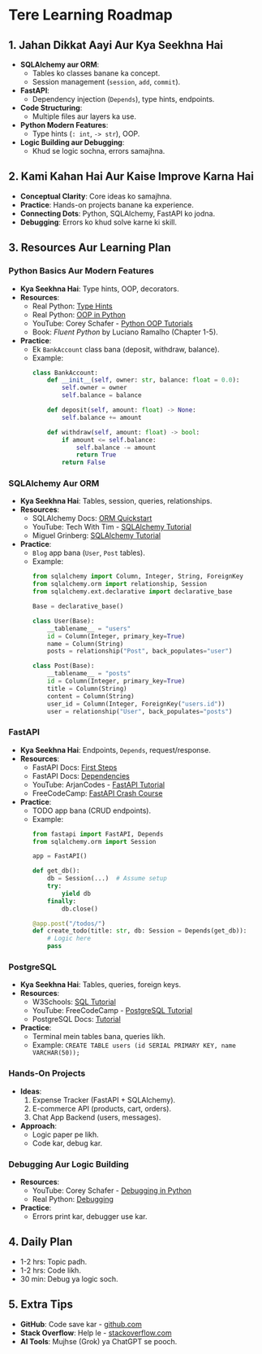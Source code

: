 # Tere Learning Roadmap

## 1. Jahan Dikkat Aayi Aur Kya Seekhna Hai
- **SQLAlchemy aur ORM**:
  - Tables ko classes banane ka concept.
  - Session management (`session`, `add`, `commit`).
- **FastAPI**:
  - Dependency injection (`Depends`), type hints, endpoints.
- **Code Structuring**:
  - Multiple files aur layers ka use.
- **Python Modern Features**:
  - Type hints (`: int`, `-> str`), OOP.
- **Logic Building aur Debugging**:
  - Khud se logic sochna, errors samajhna.

## 2. Kami Kahan Hai Aur Kaise Improve Karna Hai
- **Conceptual Clarity**: Core ideas ko samajhna.
- **Practice**: Hands-on projects banane ka experience.
- **Connecting Dots**: Python, SQLAlchemy, FastAPI ko jodna.
- **Debugging**: Errors ko khud solve karne ki skill.

## 3. Resources Aur Learning Plan

### Python Basics Aur Modern Features
- **Kya Seekhna Hai**: Type hints, OOP, decorators.
- **Resources**:
  - Real Python: [Type Hints](https://realpython.com/python-type-checking/)
  - Real Python: [OOP in Python](https://realpython.com/python3-object-oriented-programming/)
  - YouTube: Corey Schafer - [Python OOP Tutorials](https://www.youtube.com/playlist?list=PL-osiE80TeTsqhIuOqKhwlXsIBIdSeYtc)
  - Book: *Fluent Python* by Luciano Ramalho (Chapter 1-5).
- **Practice**:
  - Ek `BankAccount` class bana (deposit, withdraw, balance).
  - Example:
    ```python
    class BankAccount:
        def __init__(self, owner: str, balance: float = 0.0):
            self.owner = owner
            self.balance = balance

        def deposit(self, amount: float) -> None:
            self.balance += amount

        def withdraw(self, amount: float) -> bool:
            if amount <= self.balance:
                self.balance -= amount
                return True
            return False
    ```

### SQLAlchemy Aur ORM
- **Kya Seekhna Hai**: Tables, session, queries, relationships.
- **Resources**:
  - SQLAlchemy Docs: [ORM Quickstart](https://docs.sqlalchemy.org/en/20/orm/quickstart.html)
  - YouTube: Tech With Tim - [SQLAlchemy Tutorial](https://www.youtube.com/watch?v=Tw1J4oZkrZk)
  - Miguel Grinberg: [SQLAlchemy Tutorial](https://blog.miguelgrinberg.com/post/the-flask-mega-tutorial-part-iv-database)
- **Practice**:
  - `Blog` app bana (`User`, `Post` tables).
  - Example:
    ```python
    from sqlalchemy import Column, Integer, String, ForeignKey
    from sqlalchemy.orm import relationship, Session
    from sqlalchemy.ext.declarative import declarative_base

    Base = declarative_base()

    class User(Base):
        __tablename__ = "users"
        id = Column(Integer, primary_key=True)
        name = Column(String)
        posts = relationship("Post", back_populates="user")

    class Post(Base):
        __tablename__ = "posts"
        id = Column(Integer, primary_key=True)
        title = Column(String)
        content = Column(String)
        user_id = Column(Integer, ForeignKey("users.id"))
        user = relationship("User", back_populates="posts")
    ```

### FastAPI
- **Kya Seekhna Hai**: Endpoints, `Depends`, request/response.
- **Resources**:
  - FastAPI Docs: [First Steps](https://fastapi.tiangolo.com/tutorial/first-steps/)
  - FastAPI Docs: [Dependencies](https://fastapi.tiangolo.com/tutorial/dependencies/)
  - YouTube: ArjanCodes - [FastAPI Tutorial](https://www.youtube.com/watch?v=2gXkRw8Tawg)
  - FreeCodeCamp: [FastAPI Crash Course](https://www.freecodecamp.org/news/fastapi-quickstart/)
- **Practice**:
  - TODO app bana (CRUD endpoints).
  - Example:
    ```python
    from fastapi import FastAPI, Depends
    from sqlalchemy.orm import Session

    app = FastAPI()

    def get_db():
        db = Session(...)  # Assume setup
        try:
            yield db
        finally:
            db.close()

    @app.post("/todos/")
    def create_todo(title: str, db: Session = Depends(get_db)):
        # Logic here
        pass
    ```

### PostgreSQL
- **Kya Seekhna Hai**: Tables, queries, foreign keys.
- **Resources**:
  - W3Schools: [SQL Tutorial](https://www.w3schools.com/sql/)
  - YouTube: FreeCodeCamp - [PostgreSQL Tutorial](https://www.youtube.com/watch?v=qw--VYLpxG4)
  - PostgreSQL Docs: [Tutorial](https://www.postgresql.org/docs/current/tutorial.html)
- **Practice**:
  - Terminal mein tables bana, queries likh.
  - Example: `CREATE TABLE users (id SERIAL PRIMARY KEY, name VARCHAR(50));`

### Hands-On Projects
- **Ideas**:
  1. Expense Tracker (FastAPI + SQLAlchemy).
  2. E-commerce API (products, cart, orders).
  3. Chat App Backend (users, messages).
- **Approach**:
  - Logic paper pe likh.
  - Code kar, debug kar.

### Debugging Aur Logic Building
- **Resources**:
  - YouTube: Corey Schafer - [Debugging in Python](https://www.youtube.com/watch?v=Zr4upQqQzKw)
  - Real Python: [Debugging](https://realpython.com/python-debugging-pdb/)
- **Practice**:
  - Errors print kar, debugger use kar.

## 4. Daily Plan
- 1-2 hrs: Topic padh.
- 1-2 hrs: Code likh.
- 30 min: Debug ya logic soch.

## 5. Extra Tips
- **GitHub**: Code save kar - [github.com](https://github.com)
- **Stack Overflow**: Help le - [stackoverflow.com](https://stackoverflow.com)
- **AI Tools**: Mujhse (Grok) ya ChatGPT se pooch.
